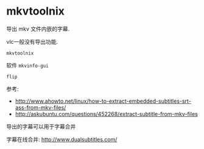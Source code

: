 # mkvtoolnix

导出 mkv 文件内嵌的字幕.

vlc一般没有导出功能.

    mkvtoolnix

软件 `mkvinfo-gui`

`flip`

参考:

* http://www.ahowto.net/linux/how-to-extract-embedded-subtitles-srt-ass-from-mkv-files/
* http://askubuntu.com/questions/452268/extract-subtitle-from-mkv-files

导出的字幕可以用于字幕合并

字幕在线合并: http://www.dualsubtitles.com/